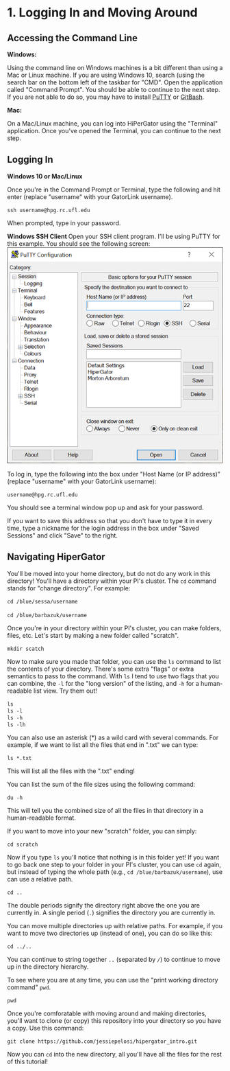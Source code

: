 # 1. Logging In and Moving Around 

## Accessing the Command Line
<b>Windows:</b>

Using the command line on Windows machines is a bit different than using a Mac or Linux machine. If you are using Windows 10, search (using the search bar on the bottom left of the taskbar for "CMD". Open the application called "Command Prompt". You should be able to continue to the next step. If you are not able to do so, you may have to install [PuTTY](https://putty.org/) or [GitBash](https://gitforwindows.org/).  

<b>Mac:</b>

On a Mac/Linux machine, you can log into HiPerGator using the "Terminal" application. Once you've opened the Terminal, you can continue to the next step. 

## Logging In
<b> Windows 10 or Mac/Linux </b>

Once you're in the Command Prompt or Terminal, type the following and hit enter (replace "username" with your GatorLink username). 

```
ssh username@hpg.rc.ufl.edu
```

When prompted, type in your password. 

<b> Windows SSH Client </b>
Open your SSH client program. I'll be using PuTTY for this example. You should see the following screen:
![alt text](https://github.com/jessiepelosi/hipergator_intro/blob/main/putty.png "PuTTY example")

To log in, type the following into the box under "Host Name (or IP address)" (replace "username" with your GatorLink username):

```
username@hpg.rc.ufl.edu
```

You should see a terminal window pop up and ask for your password.

If you want to save this address so that you don't have to type it in every time, type a nickname for the login address in the box under "Saved Sessions" and click "Save" to the right.


## Navigating HiperGator
You'll be moved into your home directory, but do not do any work in this directory! You'll have a directory within your PI's cluster. The `cd` command stands for "change directory". For example: 
```
cd /blue/sessa/username
  
cd /blue/barbazuk/username
```
Once you're in your directory within your PI's cluster, you can make folders, files, etc. Let's start by making a new folder called "scratch".
``` 
mkdir scatch
```
Now to make sure you made that folder, you can use the `ls` command to list the contents of your directory. There's some extra "flags" or extra semantics to pass to the command. With `ls` I tend to use two flags that you can combine, the `-l` for the "long version" of the listing, and `-h` for a human-readable list view. Try them out! 
``` 
ls 
ls -l 
ls -h
ls -lh 
```

You can also use an asterisk (*) as a wild card with several commands. For example, if we want to list all the files that end in ".txt" we can type:
```
ls *.txt 
```
This will list all the files with the ".txt" ending! 

You can list the sum of the file sizes using the following command: 
```
du -h
```
This will tell you the combined size of all the files in that directory in a human-readable format. 

If you want to move into your new "scratch" folder, you can simply: 
```
cd scratch 
```
Now if you type `ls` you'll notice that nothing is in this folder yet! If you want to go back one step to your folder in your PI's cluster, you can use `cd` again, but instead of typing the whole path (e.g., `cd /blue/barbazuk/username`), use can use a relative path. 
```
cd ..
```
The double periods signify the directory right above the one you are currently in. A single period (`.`) signifies the directory you are currently in.

You can move multiple directories up with relative paths. For example, if you want to move two directories up (instead of one), you can do so like this: 
```
cd ../..
```
You can continue to string together `..` (separated by `/`) to continue to move up in the directory hierarchy. 

To see where you are at any time, you can use the "print working directory command" `pwd`. 
```
pwd
```

Once you're comforatable with moving around and making directories, you'll want to clone (or copy) this repository into your directory so you have a copy. Use this command: 
```
git clone https://github.com/jessiepelosi/hipergator_intro.git
```
Now you can `cd` into the new directory, all you'll have all the files for the rest of this tutorial! 
